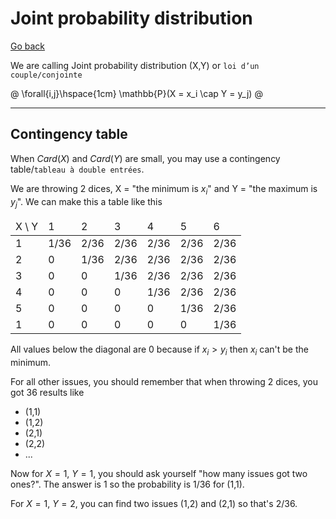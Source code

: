 # Joint probability distribution

[Go back](..)

We are calling  Joint probability distribution (X,Y)
or ``loi d’un couple/conjointe``

@
\forall{i,j}\hspace{1cm} \mathbb{P}(X = x_i \cap Y = y_j)
@

<hr class="sr">

## Contingency table

When $Card(X)$ and $Card(Y)$ are small, you may
use a contingency table/`tableau à double entrées`.

We are throwing 2 dices, X = "the minimum is $x_i$"
and Y = "the maximum is $y_j$". We can
make this a table like this

<table class="table table-bordered">
    <thead>
        <tr>
            <td>X \ Y</td>
            <td>1</td>
            <td>2</td>
            <td>3</td>
            <td>4</td>
            <td>5</td>
            <td>6</td>
        </tr>
    </thead>
    <tbody>
        <tr>
            <td>1</td>
            <td>1/36</td>
            <td>2/36</td>
            <td>2/36</td>
            <td>2/36</td>
            <td>2/36</td>
            <td>2/36</td>
        </tr>
        <tr>
            <td>2</td>
            <td>0</td>
            <td>1/36</td>
            <td>2/36</td>
            <td>2/36</td>
            <td>2/36</td>
            <td>2/36</td>
        </tr>
        <tr>
            <td>3</td>
            <td>0</td>
            <td>0</td>
            <td>1/36</td>
            <td>2/36</td>
            <td>2/36</td>
            <td>2/36</td>
        </tr>
        <tr>
            <td>4</td>
            <td>0</td>
            <td>0</td>
            <td>0</td>
            <td>1/36</td>
            <td>2/36</td>
            <td>2/36</td>
        </tr>
        <tr>
            <td>5</td>
            <td>0</td>
            <td>0</td>
            <td>0</td>
            <td>0</td>
            <td>1/36</td>
            <td>2/36</td>
        </tr>
        <tr>
            <td>1</td>
            <td>0</td>
            <td>0</td>
            <td>0</td>
            <td>0</td>
            <td>0</td>
            <td>1/36</td>
        </tr>
    </tbody>
</table>

All values below the diagonal are 0 because
if $x_i > y_i$ then $x_i$ can't be the minimum.

For all other issues, you should remember that when
throwing 2 dices, you got 36 results like

* (1,1)
* (1,2)
* (2,1)
* (2,2)
* ...

Now for $X=1,\ Y=1$, you should ask yourself "how many
issues got two ones?". The answer is 1 so the
probability is $1/36$ for (1,1).

For $X=1,\ Y=2$, you can find two issues (1,2)
and (2,1) so that's $2/36$.